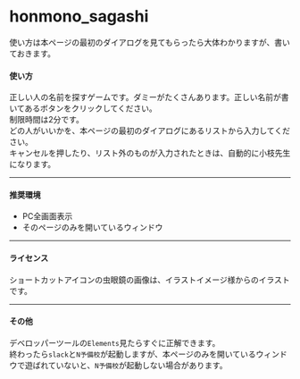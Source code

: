 # honmono_sagashi

使い方は本ページの最初のダイアログを見てもらったら大体わかりますが、書いておきます。

#### 使い方

正しい人の名前を探すゲームです。ダミーがたくさんあります。正しい名前が書いてあるボタンをクリックしてください。  
制限時間は2分です。  
どの人がいいかを、本ページの最初のダイアログにあるリストから入力してください。  
キャンセルを押したり、リスト外のものが入力されたときは、自動的に小枝先生になります。
___

#### 推奨環境

- PC全画面表示
- そのページのみを開いているウィンドウ
___

#### ライセンス

ショートカットアイコンの虫眼鏡の画像は、イラストイメージ様からのイラストです。
___
#### その他

デベロッパーツールの`Elements`見たらすぐに正解できます。  
終わったら`slack`と`N予備校`が起動しますが、本ページのみを開いているウィンドウで遊ばれていないと、`N予備校`が起動しない場合があります。  
